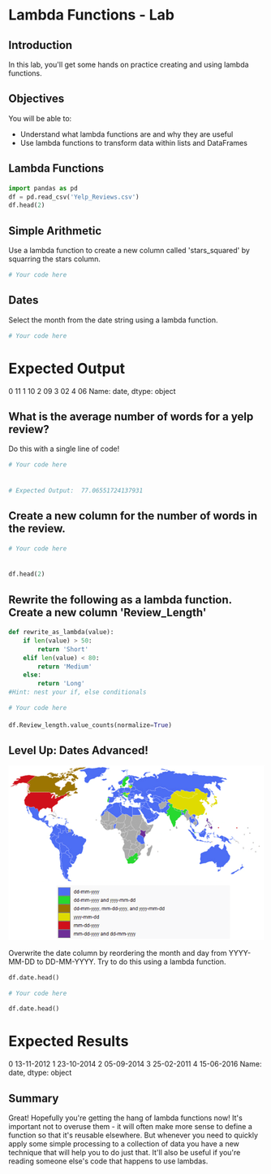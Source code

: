 
# Lambda Functions - Lab

## Introduction
In this lab, you'll get some hands on practice creating and using lambda functions.


## Objectives

You will be able to:

- Understand what lambda functions are and why they are useful
- Use lambda functions to transform data within lists and DataFrames


## Lambda Functions


```python
import pandas as pd
df = pd.read_csv('Yelp_Reviews.csv')
df.head(2)
```

## Simple Arithmetic

Use a lambda function to create a new column called 'stars_squared' by squarring the stars column.


```python
# Your code here
```

## Dates
Select the month from the date string using a lambda function.


```python
# Your code here
```
# Expected Output

0    11
1    10
2    09
3    02
4    06
Name: date, dtype: object
## What is the average number of words for a yelp review?
Do this with a single line of code!


```python
# Your code here


# Expected Output:  77.06551724137931
```

## Create a new column for the number of words in the review.


```python
# Your code here


df.head(2)
```

## Rewrite the following as a lambda function. Create a new column 'Review_Length'


```python
def rewrite_as_lambda(value):
    if len(value) > 50:
        return 'Short'
    elif len(value) < 80:
        return 'Medium'
    else:
        return 'Long'
#Hint: nest your if, else conditionals
```


```python
# Your code here

df.Review_length.value_counts(normalize=True)
```

## Level Up: Dates Advanced!
<img src="images/date_format_map.png" width="600">  

Overwrite the date column by reordering the month and day from YYYY-MM-DD to DD-MM-YYYY. Try to do this using a lambda function.


```python
df.date.head()
```


```python
# Your code here
```


```python
df.date.head()
```
# Expected Results

0    13-11-2012
1    23-10-2014
2    05-09-2014
3    25-02-2011
4    15-06-2016
Name: date, dtype: object
## Summary

Great! Hopefully you're getting the hang of lambda functions now! It's important not to overuse them - it will often make more sense to define a function so that it's reusable elsewhere. But whenever you need to quickly apply some simple processing to a collection of data you have a new technique that will help you to do just that. It'll also be useful if you're reading someone else's code that happens to use lambdas.
